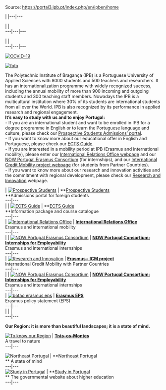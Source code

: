 Source: https://portal3.ipb.pt/index.php/en/ipben/home

| |---|---  
  
| |   
---|---|---  
  
| |   
---|---|---  
  
  

[![COVID-19](/images/banners/covid19_en.png)](https://covid19.ipb.pt/en)

[![foto](/images/ipben/banner_hello_world_20180720.png)](/images/ipben/2018_umultirank_2017_SCImago_Shanghai%20en.pdf)

  
The Polytechnic Institute of Bragança (IPB) is a Portuguese University of
Applied Sciences with 8000 students and 500 teachers and researchers. It has
an internationalization programme with widely recognized success, including
the annual mobility of more than 900 incoming and outgoing students and 300
teaching staff members. Nowadays the IPB is a multicultural institution where
30% of its students are international students from all over the World. IPB is
also recognized by its performance in applied research and regional
engagement.  
**It’s easy to study with us and to enjoy Portugal:**  
\- If you are an international student and want to be enrolled in IPB for a
degree programme in English or to learn the Portuguese language and culture,
please check our [Prospective Students Admissions’
portal](http://www.ipb.pt/admissions).  
\- If you want to know more about our educational offer in English and
Portuguese, please check our [ECTS Guide](http://www.ipb.pt/ectsguide).  
\- If you are interested in a mobility period at IPB (Erasmus and
international mobility), please enter our [International Relations Office
webpage](http://www.ipb.pt/iro) and our [NOW Portugal Erasmus
Consortium](http://www.nowportugal.pt) (for internships), and our
[International Credit Mobility project webpage](http://www.ipb.pt/icm "ICM")
(for students from Partner Countries).  
\- If you want to know more about our research and innovation activities and
the commitment with regional development, please check our [Research and
Innovation](/index.php/pt/ipb-en/research-and-innovation) webpage.  
  
  

| [![Prospective Students](/images/banners/botaoProspectiveStudents.png)](http://www.ipb.pt/admissions "Prospective Students") | **[Prospective Students](http://www.ipb.pt/admissions "Prospective Students")  
**Admissions portal for foreign students  
---|---  
  |  | [![ECTS Guide](/images/bannerguiaects.jpg)](http://www.ipb.pt/ectsguide "ECTS Guide") | **[ECTS Guide](http://www.ipb.pt/ectsguide "ECTS Guide")  
**Information package and course catalogue  
---|---  
| [![International Relations Office](/images/banners/IRO2016.png)](http://www.ipb.pt/iro "International Relations Office") | **[International Relations Office](http://www.ipb.pt/iro "International Relations Office")**  
Erasmus and international mobility  
---|---  
  |  | [![NOW Portugal Erasmus Consortium](/images/banners/btn_nowportugal.png)](http://www.nowportugal.pt/ "NOW Portugal Erasmus Consortium") | ****[NOW Portugal Consortium: Internships for Employability](http://www.nowportugal.pt/ "NOW Portugal Erasmus Consortium")****  
Erasmus and international internships  
---|---  
| [![Research and Innovation](/images/banners/btn_icm.png)](/index.php/pt/icm/home "Research and Innovation") | **[Erasmus+ ICM project](/index.php/pt/icm/home "Research and Innovation")**  
International Credit Mobility with Partner Countries  
---|---  
  |  | [![NOW Portugal Erasmus Consortium](/images/banners/btn_nowportugal.png)](http://www.nowportugal.pt/ "NOW Portugal Erasmus Consortium") | ****[NOW Portugal Consortium: Internships for Employability](http://www.nowportugal.pt/ "NOW Portugal Erasmus Consortium")****  
Erasmus and international internships  
---|---  
| [![botao erasmus eps](/uploads/banners/botao_erasmus_eps.png)](http://www.ipb.pt/ectsguide "Research and Innovation") | **[Erasmus EPS](http://www.ipb.pt/ectsguide "Research and Innovation")**  
Erasmus policy statement (EPS)  
---|---  
  |   |   |    
---|---  
  
  
**Our Region: it is more than beautiful landscapes; it is a state of mind.**  
  

[![To know our Region](/images/rotaterrafria.png)](http://www.rotaterrafria.com "To know our Region") | **[Trás-os-Montes](http://www.rotaterrafria.com)**  
A travel to nature  
---|---  
  

[![Northeast Portugal](/images/northeast.png)](http://www.northeastportugal.com/ "Northeast Portugal") | **[Northeast Portugal](http://www.northeastportugal.com/)  
** A state of mind  
---|---  
[![Study in Portugal](/images/studyportal.png)](http://www.studyinportugal.edu.pt "Study in Portugal") | **[Study in Portugal](http://www.studyinportugal.edu.pt)  
** The governmental website about higher education  
---|---  
  
    
  
